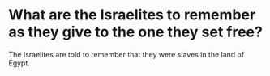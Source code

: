 # What are the Israelites to remember as they give to the one they set free?

The Israelites are told to remember that they were slaves in the land of Egypt.
